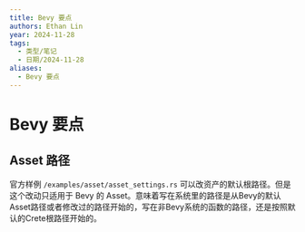 ```yaml
---
title: Bevy 要点
authors: Ethan Lin
year: 2024-11-28
tags:
  - 类型/笔记
  - 日期/2024-11-28
aliases:
  - Bevy 要点
---
```


# Bevy 要点



## Asset 路径


官方样例 `/examples/asset/asset_settings.rs` 可以改资产的默认根路径。但是这个改动只适用于 Bevy 的 Asset。意味着写在系统里的路径是从Bevy的默认Asset路径或者修改过的路径开始的，写在非Bevy系统的函数的路径，还是按照默认的Crete根路径开始的。



